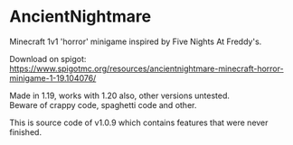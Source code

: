 # AncientNightmare
Minecraft 1v1 'horror' minigame inspired by Five Nights At Freddy's.

Download on spigot:  
https://www.spigotmc.org/resources/ancientnightmare-minecraft-horror-minigame-1-19.104076/

Made in 1.19, works with 1.20 also, other versions untested.  
Beware of crappy code, spaghetti code and other.

This is source code of v1.0.9 which contains features that were never finished.